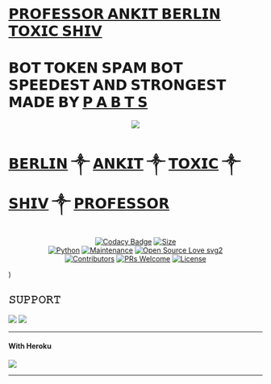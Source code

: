 # [𝗣𝗥𝗢𝗙𝗘𝗦𝗦𝗢𝗥 𝗔𝗡𝗞𝗜𝗧 𝗕𝗘𝗥𝗟𝗜𝗡 𝗧𝗢𝗫𝗜𝗖 𝗦𝗛𝗜𝗩](https://t.me/DANGEROUSFIGHTERS) <br>
# 𝗕𝗢𝗧 𝗧𝗢𝗞𝗘𝗡 𝗦𝗣𝗔𝗠 𝗕𝗢𝗧 𝗦𝗣𝗘𝗘𝗗𝗘𝗦𝗧 𝗔𝗡𝗗 𝗦𝗧𝗥𝗢𝗡𝗚𝗘𝗦𝗧 𝗠𝗔𝗗𝗘 𝗕𝗬 [𝗣 𝗔 𝗕 𝗧 𝗦](https://t.me/DANGEROUSFIGHTERS)

<p align="center">
  <img src="https://te.legra.ph/file/010bd75e3be976c73000c.jpg">
</p>

# [𝗕𝗘𝗥𝗟𝗜𝗡](https://t.me/wtf_berlinop) ༒ [𝗔𝗡𝗞𝗜𝗧](https://t.me/ANKIT_TOXICOP) ༒ [𝗧𝗢𝗫𝗜𝗖](https://t.me/toxic_ankitop) ༒ [𝗦𝗛𝗜𝗩](https://t.me/S12K_GAMER_YT_OP) ༒ [𝗣𝗥𝗢𝗙𝗘𝗦𝗦𝗢𝗥](https://t.me/Mr_stonedLegend)


<p align="center" 


[![Codacy Badge](https://api.codacy.com/project/badge/Grade/f7c51539e67b483bb8d7749acca51d3a)](https://app.codacy.com/gh/MR-KANNADIGA/ROBOTSPAM?utm_source=github.com&utm_medium=referral&utm_content=MR-KANNADIGA/ROBOTSPAM&utm_campaign=Badge_Grade_Settings)
[![Size](https://img.shields.io/github/repo-size/sameerpanthi/deadly-spam-bot?style=flat-square&color=green)](https://github.com/MR-KANNADIGA/ROBOTSPAM/)   
[![Python](https://img.shields.io/badge/Python-v3.9-blue)](https://www.python.org/)
[![Maintenance](https://img.shields.io/badge/Maintained%3F-yes-green.svg)](https://github.com/MR-KANNADIGA/ROBOTSPAM/graphs/commit-activity)
[![Open Source Love svg2](https://badges.frapsoft.com/os/v2/open-source.svg?v=103)](https://github.com/MR-KANNADIGA/ROBOTSPAM)   
[![Contributors](https://img.shields.io/github/contributors/MR-KANNADIGA/ROBOTSPAM?style=flat-square&color=green)](https://github.com/MR-KANNADIGA/ROBOTSPAM/graphs/contributors)
[![PRs Welcome](https://img.shields.io/badge/PRs-welcome-brightgreen.svg?style=flat-square)](https://makeapullrequest.com)
[![License](https://img.shields.io/badge/License-AGPL-blue)](https://github.com/MR-KANNADIGA/ROBOTSPAM/blob/main/LICENSE)

)


## 𝚂𝚄𝙿𝙿𝙾𝚁𝚃 
                          
<a href="https://t.me/DANGEROUSFIGHTERS"><img src="https://img.shields.io/badge/Join-SUPPORT%20GROUP-red.svg?logo=Telegram"></a>
<a href="https://t.me/AGORABOTS_INFO"><img src="https://img.shields.io/badge/Join-SUPPORT%20CHANNEL-red.svg?logo=Telegram"></a>

-------------------------------------------------

#### With Heroku

<a href="https://www.heroku.com/deploy?template=https://github.com/MR-KANNADIGA/ROBOTSPAM">
  <img src="https://www.herokucdn.com/deploy/button.svg">
</a>


-------------------------------------------------






